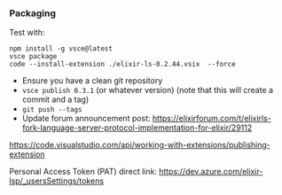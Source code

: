 ### Packaging

Test with:

```
npm install -g vsce@latest
vsce package
code --install-extension ./elixir-ls-0.2.44.vsix  --force
```

- Ensure you have a clean git repository
- `vsce publish 0.3.1` (or whatever version) (note that this will create a commit and a tag)
- `git push --tags`
- Update forum announcement post: https://elixirforum.com/t/elixirls-fork-language-server-protocol-implementation-for-elixir/29112

https://code.visualstudio.com/api/working-with-extensions/publishing-extension

Personal Access Token (PAT) direct link: https://dev.azure.com/elixir-lsp/_usersSettings/tokens
